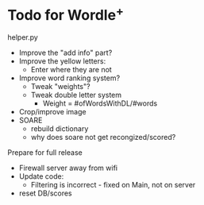 # Todo for Wordle<sup>+</sup>

helper.py
- Improve the "add info" part?
- Improve the yellow letters:
    - Enter where they are not
- Improve word ranking system?
    - Tweak "weights"?
    - Tweak double letter system
        - Weight = #ofWordsWithDL/#words
- Crop/improve image
- SOARE
    - rebuild dictionary
    - why does soare not get recongized/scored?

Prepare for full release
- Firewall server away from wifi
- Update code:
    - Filtering is incorrect - fixed on Main, not on server
- reset DB/scores
